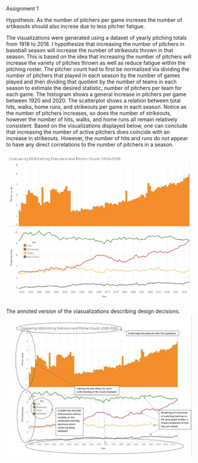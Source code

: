 Assignment 1


Hypothesis: As the number of pitchers per game increses the number of srtikeouts should also increse due to less pitcher fatigue.


The visualizations were generated using a dataset of yearly pitching totals from 1918 to 2018. I hypothesize that increasing the number of pitchers in baseball season will increase the number of strikeouts thrown in that season. This is based on the idea that increasing the number of pitchers will increase the variety of pitches thrown as well as reduce fatigue within the pitching roster.
The pitcher count had to first be normalized via dividing the number of pitchers that played in each season by the number of games played and then dividing that quotient by the number of teams in each season to estimate the desired statistic, number of pitchers per team for each game. The histogram shows a general increase in pitchers per game between 1920 and 2020.
The scatterplot shows a relation between total hits, walks, home runs, and strikeouts per game in each season. Notice as the number of pitchers increases, so does the number of strikeouts, however the number of hits, walks, and home runs all remain relatively consistent.  Based on the visualizations displayed below, one can conclude that increasing the number of active pitchers does coincide with an increase in strikeouts. However, the number of hits and runs do not appear to have any direct correlations to the number of pitchers in a season.


<img src="images/Dashboard 2.jpg">

The annoted version of the viasualizations describing design decisions.
<img src="images/noted.JPG">
